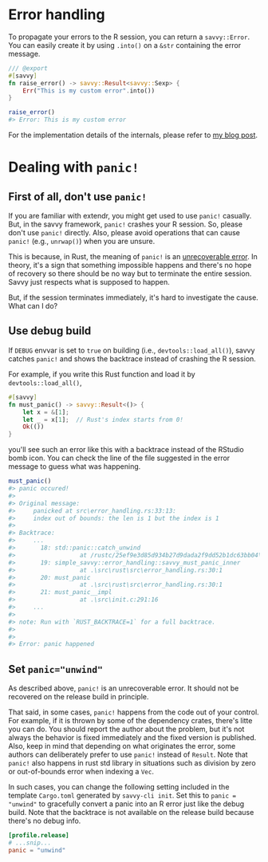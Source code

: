 # Error handling

To propagate your errors to the R session, you can return a `savvy::Error`. You
can easily create it by using `.into()` on a `&str` containing the error message.

```rust
/// @export
#[savvy]
fn raise_error() -> savvy::Result<savvy::Sexp> {
    Err("This is my custom error".into())
}
```

```r
raise_error()
#> Error: This is my custom error
```

For the implementation details of the internals, please refer to [my blog
post](https://yutani.rbind.io/post/dont-panic-we-can-unwind/#implementation).

# Dealing with `panic!`

## First of all, don't use `panic!`

If you are familiar with extendr, you might get used to use `panic!` casually.
But, in the savvy framework, `panic!` crashes your R session. So, please don't
use `panic!` directly. Also, please avoid operations that can cause `panic!`
(e.g., `unrwap()`) when you are unsure.

This is because, in Rust, the meaning of `panic!` is an [unrecoverable
error][panic]. In theory, it's a sign that something impossible happens and
there's no hope of recovery so there should be no way but to terminate the
entire session. Savvy just respects what is supposed to happen.

[panic]: https://doc.rust-lang.org/book/ch09-01-unrecoverable-errors-with-panic.html

But, if the session terminates immediately, it's hard to investigate the cause.
What can I do?

## Use debug build

If `DEBUG` envvar is set to `true` on building (i.e., `devtools::load_all()`),
savvy catches `panic!` and shows the backtrace instead of crashing the R
session.

For example, if you write this Rust function and load it by `devtools::load_all()`,

```rust
#[savvy]
fn must_panic() -> savvy::Result<()> {
    let x = &[1];
    let _ = x[1];  // Rust's index starts from 0!
    Ok(())
}
```

you'll see such an error like this with a backtrace instead of the RStudio bomb
icon. You can check the line of the file suggested in the error message to guess
what was happening.

```r
must_panic()
#> panic occured!
#> 
#> Original message:
#>     panicked at src\error_handling.rs:33:13:
#>     index out of bounds: the len is 1 but the index is 1
#> 
#> Backtrace:
#>     ...
#>       18: std::panic::catch_unwind
#>                  at /rustc/25ef9e3d85d934b27d9dada2f9dd52b1dc63bb04\library\std\src/panic.rs:142:14
#>       19: simple_savvy::error_handling::savvy_must_panic_inner
#>                  at .\src\rust\src\error_handling.rs:30:1
#>       20: must_panic
#>                  at .\src\rust\src\error_handling.rs:30:1
#>       21: must_panic__impl
#>                  at .\src\init.c:291:16
#>     ...
#> 
#> note: Run with `RUST_BACKTRACE=1` for a full backtrace.
#> 
#> 
#> Error: panic happened
```

## Set `panic="unwind"`

As described above, `panic!` is an unrecoverable error. It should not be
recovered on the release build in principle.

That said, in some cases, `panic!` happens from the code out of your control.
For example, if it is thrown by some of the dependency crates, there's litte you
can do. You should report the author about the problem, but it's not always the
behavior is fixed immediately and the fixed version is published. Also, keep in
mind that depending on what originates the error, some authors can deliberately
prefer to use `panic!` instead of `Result`.
Note that `panic!` also happens in rust std library in situations such as division
by zero or out-of-bounds error when indexing a `Vec`.

In such cases, you can change the following setting included in the template
`Cargo.toml` generated by `savvy-cli init`. Set this to `panic = "unwind"`
to gracefully convert a panic into an R error just like the debug build.
Note that the backtrace is not available on the release build because
there's no debug info.

```toml
[profile.release]
# ...snip...
panic = "unwind"
```
